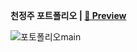 **천정주 포트폴리오 | [🔖 Preview](https://chun0903.github.io/portfolio/)** 

![포토폴리오main](https://user-images.githubusercontent.com/67130484/92568228-d4209c80-f2b9-11ea-8818-3880c5f0beed.jpg)


